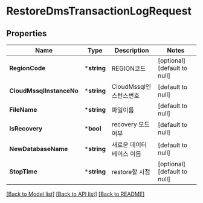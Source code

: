 # RestoreDmsTransactionLogRequest

## Properties
Name | Type | Description | Notes
------------ | ------------- | ------------- | -------------
**RegionCode** | ***string** | REGION코드 | [optional] [default to null]
**CloudMssqlInstanceNo** | ***string** | CloudMssql인스턴스번호 | [default to null]
**FileName** | ***string** | 파일이름 | [default to null]
**IsRecovery** | ***bool** | recovery 모드 여부 | [default to null]
**NewDatabaseName** | ***string** | 새로운 데이터베이스 이름 | [default to null]
**StopTime** | ***string** | restore할 시점 | [optional] [default to null]

[[Back to Model list]](../README.md#documentation-for-models) [[Back to API list]](../README.md#documentation-for-api-endpoints) [[Back to README]](../README.md)


